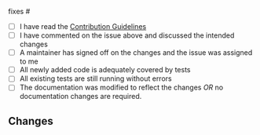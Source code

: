 <!--
Do NOT open a PR without discussing the changes on an open issue, first.

Add the issue number here. e.g. #123
-->
fixes #

<!-- formalities. These are not optional. -->

- [ ] I have read the [Contribution Guidelines](../Contribution.md)
- [ ] I have commented on the issue above and discussed the intended changes
- [ ] A maintainer has signed off on the changes and the issue was assigned to me
- [ ] All newly added code is adequately covered by tests
- [ ] All existing tests are still running without errors
- [ ] The documentation was modified to reflect the changes _OR_ no documentation changes are required.

## Changes

<!-- describe the changes you made. -->
